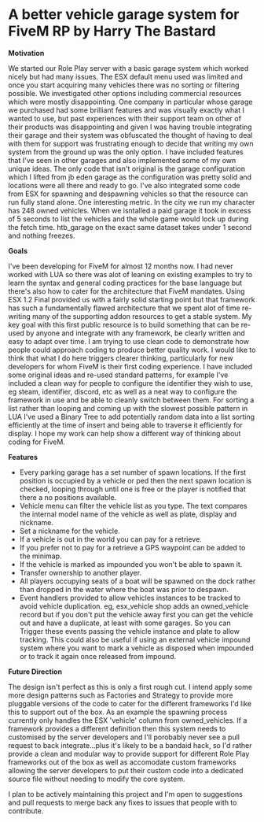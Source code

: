 # A better vehicle garage system for FiveM RP by Harry The Bastard

**Motivation**

We started our Role Play server with a basic garage system which worked nicely but had many issues. The ESX default menu used was limited and once you start acquiring many vehicles there was no sorting or filtering possible. We investigated other options including commercial resources which were mostly disappointing. One company in particular whose garage we purchased had some brilliant features and was visually exactly what I wanted to use, but past experiences with their support team on other of their products was disappointing and given I was having trouble integrating their garage and their system was obfuscated the thought of having to deal with them for support was frustrating enough to decide that writing my own system from the ground up was the only option. I have included features that I've seen in other garages and also implemented some of my own unique ideas. The only code that isn't original is the garage configuration which I lifted from jb eden garage as the configuration was pretty solid and locations were all there and ready to go. I've also integrated some code from ESX for spawning and despawning vehicles so that the resource can run fully stand alone. One interesting metric. In the city we run my character has 248 owned vehicles. When we isntalled a paid garage it took in excess of 5 seconds to list the vehicles and the whole game would lock up during the fetch time. htb_garage on the exact same dataset takes under 1 second and nothing freezes.

**Goals**

I've been developing for FiveM for almost 12 months now. I had never worked with LUA so there was alot of leaning on existing examples to try to learn the syntax and general coding practices for the base language but there's also how to cater for the architecture that FiveM mandates. Using ESX 1.2 Final provided us with a fairly solid starting point but that framework has such a fundamentally flawed architecture that we spent alot of time re-writing many of the supporting addon resources to get a stable system. My key goal with this first public resource is to build something that can be re-used by anyone and integrate with any framework, be clearly written and easy to adapt over time. I am trying to use clean code to demonstrate how people could approach coding to produce better quality work. I would like to think that what I do here triggers clearer thinking, particularly for new developers for whom FiveM is their first coding experience. I have included some original ideas and re-used standard patterns, for example I've included a clean way for people to configure the identifier they wish to use, eg steam, identifier, discord, etc as well as a neat way to configure the framework in use and be able to cleanly switch between them. For sorting a list rather than looping and coming up with the slowest possible pattern in LUA I've used a Binary Tree to add potentially random data into a list sorting efficiently at the time of insert and being able to traverse it efficiently for display. I hope my work can help show a different way of thinking about coding for FiveM.

 **Features**
 
 * Every parking garage has a set number of spawn locations. If the first position is occupied by a vehicle or ped then the next spawn location is checked, looping through until one is free or the player is notified that there a no positions available.
 * Vehicle menu can filter the vehicle list as you type. The text compares the internal model name of the vehicle as well as plate, display and nickname.
 * Set a nickname for the vehicle.
 * If a vehicle is out in the world you can pay for a retrieve.
 * If you prefer not to pay for a retrieve a GPS waypoint can be added to the minimap.
 * If the vehicle is marked as impounded you won't be able to spawn it.
 * Transfer ownership to another player.
 * All players occupying seats of a boat will be spawned on the dock rather than dropped in the water where the boat was prior to despawn.
 * Event handlers provided to allow vehicles instances to be tracked to avoid vehicle duplication. eg, esx_vehicle shop adds an owned_vehicle record but if you don't put the vehicle away first you can get the vehicle out and have a duplicate, at least with some garages. So you can Trigger these events passing the vehicle instance and plate to allow tracking. This could also be useful if using an external vehicle impound system where you want to mark a vehicle as disposed when impounded or to track it again once released from impound.

**Future Direction**

The design isn't perfect as this is only a first rough cut. I intend apply some more design patterns such as Factories and Strategy to provide more pluggable versions of the code to cater for the different frameworks I'd like this to support out of the box. As an example the spawning process currently only handles the ESX 'vehicle' column from owned_vehicles. If a framework provides a different definition then this system needs to customised by the server developers and I'll porobably never see a pull request to back integrate...plus it's likely to be a bandaid hack, so I'd rather provide a clean and modular way to provide support for different Role Play frameworks out of the box as well as accomodate custom frameworks allowing the server developers to put their custom code into a dedicated source file without needing to modify the core system.

I plan to be actively maintaining this project and I'm open to suggestions and pull requests to merge back any fixes to issues that people with to contribute.
